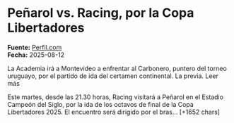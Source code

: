 # Peñarol vs. Racing, por la Copa Libertadores

**Fuente:** [Perfil.com](https://442.perfil.com/noticias/futbol/penarol-vs-racing-por-la-copa-libertadores.phtml)  
**Fecha:** 2025-08-12

La Academia irá a Montevideo a enfrentar al Carbonero, puntero del torneo uruguayo, por el partido de ida del certamen continental. La previa. Leer más

Este martes, desde las 21.30 horas, Racing visitará a Peñarol en el Estadio Campeón del Siglo, por la ida de los octavos de final de la Copa Libertadores 2025.
El encuentro será dirigido por el bras… [+1652 chars]
